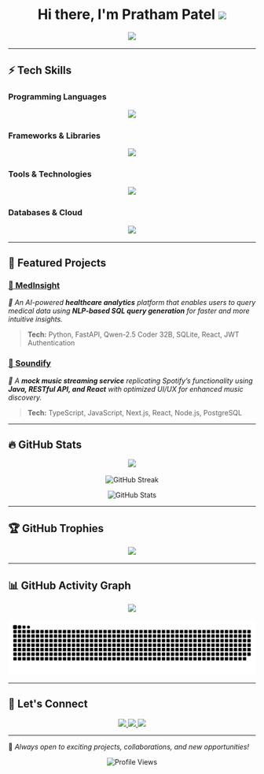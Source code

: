 <h1 align="center">
  Hi there, I'm Pratham Patel <img src="https://raw.githubusercontent.com/MartinHeinz/MartinHeinz/master/wave.gif" width="30px">
</h1>

<p align="center">
  <img src="https://readme-typing-svg.herokuapp.com?font=Fira+Code&weight=600&size=22&pause=1000&color=36BCF7&center=true&vCenter=true&width=550&lines=Software+Engineer+%7C+AI+%26+Machine+Learning;Full-Stack+Developer+%7C+AI+Enthusiast;Open+to+Collaborations+%7C+Let's+Connect!">
</p>

---

## ⚡ Tech Skills
### **Programming Languages**
<p align="center">
  <img src="https://skillicons.dev/icons?i=python,java,go,ts,js,swift,kotlin,c,bash,html,css,r,sql" />
</p>

### **Frameworks & Libraries**
<p align="center">
  <img src="https://skillicons.dev/icons?i=react,nextjs,vue,nodejs,threejs,tensorflow,pytorch,fastapi" />
</p>

### **Tools & Technologies**
<p align="center">
  <img src="https://skillicons.dev/icons?i=git,docker,githubactions,github,fastapi,electron,firebase,matlab" />
</p>

### **Databases & Cloud**
<p align="center">
  <img src="https://skillicons.dev/icons?i=mongodb,postgres,mysql,sqlite,firebase,redis,aws,gcp" />
</p>


---

## 🚀 Featured Projects
### [🔹 MedInsight](https://github.com/PPathu/MedInsight)
*🏥 An AI-powered **healthcare analytics** platform that enables users to query medical data using **NLP-based SQL query generation** for faster and more intuitive insights.*
> **Tech:** Python, FastAPI, Qwen-2.5 Coder 32B, SQLite, React, JWT Authentication

### [🔹 Soundify](https://github.com/PPathu/Soundify)
*🎵 A **mock music streaming service** replicating Spotify’s functionality using **Java, RESTful API, and React** with optimized UI/UX for enhanced music discovery.*
> **Tech:** TypeScript, JavaScript, Next.js, React, Node.js, PostgreSQL

---

## 🔥 GitHub Stats
<p align="center">
  <img src="https://github-readme-stats.vercel.app/api/top-langs/?username=PPathu&layout=compact&theme=radical&langs_count=6" />
</p>
<p align="center">
  <img src="https://github-readme-streak-stats.herokuapp.com?user=PPathu&theme=tokyonight&hide_border=true&date_format=M%20j%5B%2C%20Y%5D" alt="GitHub Streak" />
</p>
<p align="center">
  <img src="https://github-readme-stats.vercel.app/api?username=PPathu&show_icons=true&theme=radical&hide_border=true" alt="GitHub Stats" />
</p>

---

## 🏆 GitHub Trophies
<p align="center">
  <img src="https://github-profile-trophy.vercel.app/?username=PPathu&theme=dracula&no-frame=true&margin-w=15" />
</p>

---

## 📊 GitHub Activity Graph
<p align="center">
  <img src="https://github-readme-activity-graph.vercel.app/graph?username=PPathu&theme=react-dark&hide_border=true&area=true" />
</p>
<p align="center">
  <picture>
    <source media="(prefers-color-scheme: dark)" srcset="https://raw.githubusercontent.com/ppathu/ppathu/output/github-snake-dark.svg" />
    <source media="(prefers-color-scheme: light)" srcset="https://raw.githubusercontent.com/ppathu/ppathu/output/github-snake.svg" />
    <img alt="github-snake" src="https://raw.githubusercontent.com/ppathu/ppathu/output/github-snake.svg" />
  </picture>
</p>

---

## 🎯 **Let's Connect**
<p align="center">
  <a href="https://www.linkedin.com/in/pathup/">
    <img src="https://skillicons.dev/icons?i=linkedin" />
  </a>
  <a href="mailto:prathamp97@gmail.com">
    <img src="https://skillicons.dev/icons?i=gmail" />
  </a>
  <a href="https://github.com/PPathu">
    <img src="https://skillicons.dev/icons?i=github" />
  </a>
</p>

---

🔹 _Always open to exciting projects, collaborations, and new opportunities!_
<p align="center">
  <img src="https://komarev.com/ghpvc/?username=PPathu&label=Profile%20Views&color=blue&style=for-the-badge" alt="Profile Views" />
</p>
